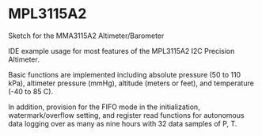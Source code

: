 MPL3115A2
=========

Sketch for the MMA3115A2 Altimeter/Barometer

 IDE example usage for most features of the MPL3115A2 I2C Precision Altimeter.
 
 Basic functions are implemented including absolute pressure (50 to 110 kPa), altimeter pressure (mmHg), 
 altitude (meters or feet), and temperature (-40 to 85 C).
 
 In addition, provision for the FIFO mode in the initialization, watermark/overflow setting, and register
 read functions for autonomous data logging over as many as nine hours with 32 data samples of P, T.
